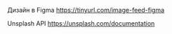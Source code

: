 
Дизайн в Figma
https://tinyurl.com/image-feed-figma

Unsplash API
https://unsplash.com/documentation

